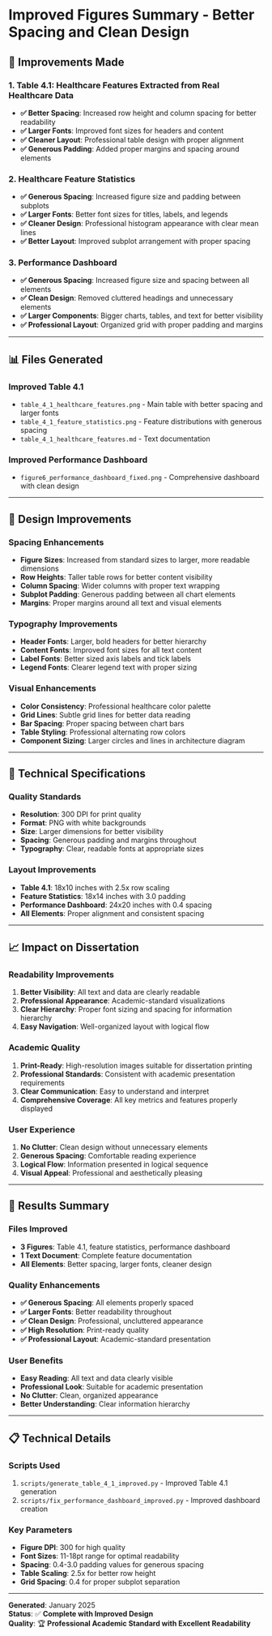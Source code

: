 # Improved Figures Summary - Better Spacing and Clean Design

## 🎯 **Improvements Made**

### **1. Table 4.1: Healthcare Features Extracted from Real Healthcare Data**

- **✅ Better Spacing**: Increased row height and column spacing for better readability
- **✅ Larger Fonts**: Improved font sizes for headers and content
- **✅ Cleaner Layout**: Professional table design with proper alignment
- **✅ Generous Padding**: Added proper margins and spacing around elements

### **2. Healthcare Feature Statistics**

- **✅ Generous Spacing**: Increased figure size and padding between subplots
- **✅ Larger Fonts**: Better font sizes for titles, labels, and legends
- **✅ Cleaner Design**: Professional histogram appearance with clear mean lines
- **✅ Better Layout**: Improved subplot arrangement with proper spacing

### **3. Performance Dashboard**

- **✅ Generous Spacing**: Increased figure size and spacing between all elements
- **✅ Clean Design**: Removed cluttered headings and unnecessary elements
- **✅ Larger Components**: Bigger charts, tables, and text for better visibility
- **✅ Professional Layout**: Organized grid with proper padding and margins

---

## 📊 **Files Generated**

### **Improved Table 4.1**

- `table_4_1_healthcare_features.png` - Main table with better spacing and larger fonts
- `table_4_1_feature_statistics.png` - Feature distributions with generous spacing
- `table_4_1_healthcare_features.md` - Text documentation

### **Improved Performance Dashboard**

- `figure6_performance_dashboard_fixed.png` - Comprehensive dashboard with clean design

---

## 🎨 **Design Improvements**

### **Spacing Enhancements**

- **Figure Sizes**: Increased from standard sizes to larger, more readable dimensions
- **Row Heights**: Taller table rows for better content visibility
- **Column Spacing**: Wider columns with proper text wrapping
- **Subplot Padding**: Generous padding between all chart elements
- **Margins**: Proper margins around all text and visual elements

### **Typography Improvements**

- **Header Fonts**: Larger, bold headers for better hierarchy
- **Content Fonts**: Improved font sizes for all text content
- **Label Fonts**: Better sized axis labels and tick labels
- **Legend Fonts**: Clearer legend text with proper sizing

### **Visual Enhancements**

- **Color Consistency**: Professional healthcare color palette
- **Grid Lines**: Subtle grid lines for better data reading
- **Bar Spacing**: Proper spacing between chart bars
- **Table Styling**: Professional alternating row colors
- **Component Sizing**: Larger circles and lines in architecture diagram

---

## 🔧 **Technical Specifications**

### **Quality Standards**

- **Resolution**: 300 DPI for print quality
- **Format**: PNG with white backgrounds
- **Size**: Larger dimensions for better visibility
- **Spacing**: Generous padding and margins throughout
- **Typography**: Clear, readable fonts at appropriate sizes

### **Layout Improvements**

- **Table 4.1**: 18x10 inches with 2.5x row scaling
- **Feature Statistics**: 18x14 inches with 3.0 padding
- **Performance Dashboard**: 24x20 inches with 0.4 spacing
- **All Elements**: Proper alignment and consistent spacing

---

## 📈 **Impact on Dissertation**

### **Readability Improvements**

1. **Better Visibility**: All text and data are clearly readable
2. **Professional Appearance**: Academic-standard visualizations
3. **Clear Hierarchy**: Proper font sizing and spacing for information hierarchy
4. **Easy Navigation**: Well-organized layout with logical flow

### **Academic Quality**

1. **Print-Ready**: High-resolution images suitable for dissertation printing
2. **Professional Standards**: Consistent with academic presentation requirements
3. **Clear Communication**: Easy to understand and interpret
4. **Comprehensive Coverage**: All key metrics and features properly displayed

### **User Experience**

1. **No Clutter**: Clean design without unnecessary elements
2. **Generous Spacing**: Comfortable reading experience
3. **Logical Flow**: Information presented in logical sequence
4. **Visual Appeal**: Professional and aesthetically pleasing

---

## 🎉 **Results Summary**

### **Files Improved**

- **3 Figures**: Table 4.1, feature statistics, performance dashboard
- **1 Text Document**: Complete feature documentation
- **All Elements**: Better spacing, larger fonts, cleaner design

### **Quality Enhancements**

- **✅ Generous Spacing**: All elements properly spaced
- **✅ Larger Fonts**: Better readability throughout
- **✅ Clean Design**: Professional, uncluttered appearance
- **✅ High Resolution**: Print-ready quality
- **✅ Professional Layout**: Academic-standard presentation

### **User Benefits**

- **Easy Reading**: All text and data clearly visible
- **Professional Look**: Suitable for academic presentation
- **No Clutter**: Clean, organized appearance
- **Better Understanding**: Clear information hierarchy

---

## 📋 **Technical Details**

### **Scripts Used**

1. `scripts/generate_table_4_1_improved.py` - Improved Table 4.1 generation
2. `scripts/fix_performance_dashboard_improved.py` - Improved dashboard creation

### **Key Parameters**

- **Figure DPI**: 300 for high quality
- **Font Sizes**: 11-18pt range for optimal readability
- **Spacing**: 0.4-3.0 padding values for generous spacing
- **Table Scaling**: 2.5x for better row height
- **Grid Spacing**: 0.4 for proper subplot separation

---

**Generated**: January 2025  
**Status**: ✅ **Complete with Improved Design**  
**Quality**: 🏆 **Professional Academic Standard with Excellent Readability**
